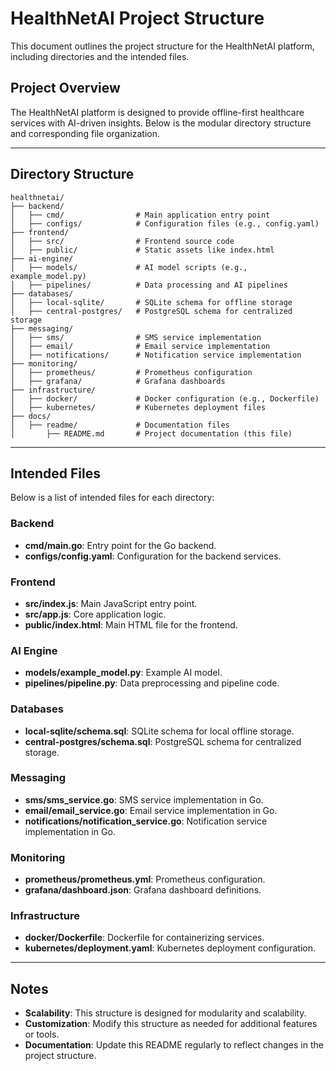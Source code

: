 # HealthNetAI Project Structure

This document outlines the project structure for the HealthNetAI platform, including directories and the intended files.

## Project Overview

The HealthNetAI platform is designed to provide offline-first healthcare services with AI-driven insights. Below is the modular directory structure and corresponding file organization.

---

## Directory Structure

```
healthnetai/
├── backend/
│   ├── cmd/                # Main application entry point
│   ├── configs/            # Configuration files (e.g., config.yaml)
├── frontend/
│   ├── src/                # Frontend source code
│   ├── public/             # Static assets like index.html
├── ai-engine/
│   ├── models/             # AI model scripts (e.g., example_model.py)
│   ├── pipelines/          # Data processing and AI pipelines
├── databases/
│   ├── local-sqlite/       # SQLite schema for offline storage
│   ├── central-postgres/   # PostgreSQL schema for centralized storage
├── messaging/
│   ├── sms/                # SMS service implementation
│   ├── email/              # Email service implementation
│   ├── notifications/      # Notification service implementation
├── monitoring/
│   ├── prometheus/         # Prometheus configuration
│   ├── grafana/            # Grafana dashboards
├── infrastructure/
│   ├── docker/             # Docker configuration (e.g., Dockerfile)
│   ├── kubernetes/         # Kubernetes deployment files
├── docs/
│   ├── readme/             # Documentation files
│       ├── README.md       # Project documentation (this file)
```

---

## Intended Files

Below is a list of intended files for each directory:

### Backend
- **cmd/main.go**: Entry point for the Go backend.
- **configs/config.yaml**: Configuration for the backend services.

### Frontend
- **src/index.js**: Main JavaScript entry point.
- **src/app.js**: Core application logic.
- **public/index.html**: Main HTML file for the frontend.

### AI Engine
- **models/example_model.py**: Example AI model.
- **pipelines/pipeline.py**: Data preprocessing and pipeline code.

### Databases
- **local-sqlite/schema.sql**: SQLite schema for local offline storage.
- **central-postgres/schema.sql**: PostgreSQL schema for centralized storage.

### Messaging
- **sms/sms_service.go**: SMS service implementation in Go.
- **email/email_service.go**: Email service implementation in Go.
- **notifications/notification_service.go**: Notification service implementation in Go.

### Monitoring
- **prometheus/prometheus.yml**: Prometheus configuration.
- **grafana/dashboard.json**: Grafana dashboard definitions.

### Infrastructure
- **docker/Dockerfile**: Dockerfile for containerizing services.
- **kubernetes/deployment.yaml**: Kubernetes deployment configuration.

---

## Notes
- **Scalability**: This structure is designed for modularity and scalability.
- **Customization**: Modify this structure as needed for additional features or tools.
- **Documentation**: Update this README regularly to reflect changes in the project structure.
